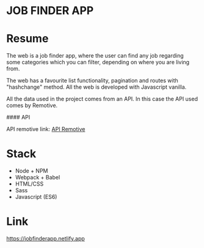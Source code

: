 # JOB FINDER APP

# Resume

The web is a job finder app, where the user can find any job regarding some categories which you can filter, depending on where you are living from.

The web has a favourite list functionality, pagination and routes with "hashchange" method. All the web is developed with Javascript vanilla.

All the data used in the project comes from an API. In this case the API used comes by Remotive.

#### API

API remotive link: [API Remotive](https://github.com/remotive-io/remote-jobs-api.)

# Stack

-   Node + NPM
-   Webpack + Babel
-   HTML/CSS
-   Sass
-   Javascript (ES6)

# Link

https://jobfinderapp.netlify.app


